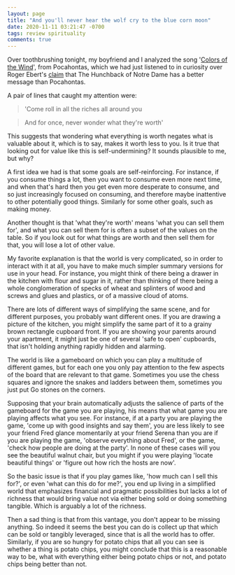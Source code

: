 ```yaml
---
layout: page
title: "And you'll never hear the wolf cry to the blue corn moon"
date: 2020-11-11 03:21:47 -0700
tags: review spirituality
comments: true
---
```

Over toothbrushing tonight, my boyfriend and I analyzed the song '[Colors of the Wind](https://www.youtube.com/watch?v=O9MvdMqKvpU)', from Pocahontas, which we had just listened to in curiosity over Roger Ebert's [claim](https://www.rogerebert.com/reviews/the-hunchback-of-notre-dame-1996) that The Hunchback of Notre Dame has a better message than Pocahontas.

A pair of lines that caught my attention were:

>'Come roll in all the riches all around you

>And for once, never wonder what they're worth'

This suggests that wondering what everything is worth negates what is valuable about it, which is to say, makes it worth less to you. Is it true that looking out for value like this is self-undermining? It sounds plausible to me, but why?

A first idea we had is that some goals are self-reinforcing. For instance, if you consume things a lot, then you want to consume even more next time, and when that's hard then you get even more desperate to consume, and so just increasingly focused on consuming, and therefore maybe inattentive to other potentially good things. Similarly for some other goals, such as making money.

Another thought is that 'what they're worth' means 'what you can sell them for', and what you can sell them for is often a subset of the values on the table. So if you look out for what things are worth and then sell them for that, you will lose a lot of other value.

My favorite explanation is that the world is very complicated, so in order to interact with it at all, you have to make much simpler summary versions for use in your head. For instance, you might think of there being a drawer in the kitchen with flour and sugar in it, rather than thinking of there being a whole conglomeration of specks of wheat and splinters of wood and screws and glues and plastics, or of a massive cloud of atoms.

There are lots of different ways of simplifying the same scene, and for different purposes, you probably want different ones. If you are drawing a picture of the kitchen, you might simplify the same part of it to a grainy brown rectangle cupboard front. If you are showing your parents around your apartment, it might just be one of several 'safe to open' cupboards, that isn't holding anything rapidly hidden and alarming.

The world is like a gameboard on which you can play a multitude of different games, but for each one you only pay attention to the few aspects of the board that are relevant to that game. Sometimes you use the chess squares and ignore the snakes and ladders between them, sometimes you just put Go stones on the corners.

Supposing that your brain automatically adjusts the salience of parts of the gameboard for the game you are playing, his means that what game you are playing affects what you see. For instance, if at a party you are playing the game, 'come up with good insights and say them', you are less likely to see your friend Fred glance momentarily at your friend Serena than you are if you are playing the game, 'observe everything about Fred', or the game, 'check how people are doing at the party'. In none of these cases will you see the beautiful walnut chair, but you might if you were playing 'locate beautiful things' or 'figure out how rich the hosts are now'.

So the basic issue is that if you play games like, 'how much can I sell this for?', or even 'what can this do for me?', you end up living in a simplified world that emphasizes financial and pragmatic possibilities but lacks a lot of richness that would bring value not via either being sold or doing something tangible. Which is arguably a lot of the richness.

Then a sad thing is that from this vantage, you don't appear to be missing anything. So indeed it seems the best you can do is collect up that which can be sold or tangibly leveraged, since that is all the world has to offer. Similarly, if you are so hungry for potato chips that all you can see is whether a thing is potato chips, you might conclude that this is a reasonable way to be, what with everything either being potato chips or not, and potato chips being better than not.
